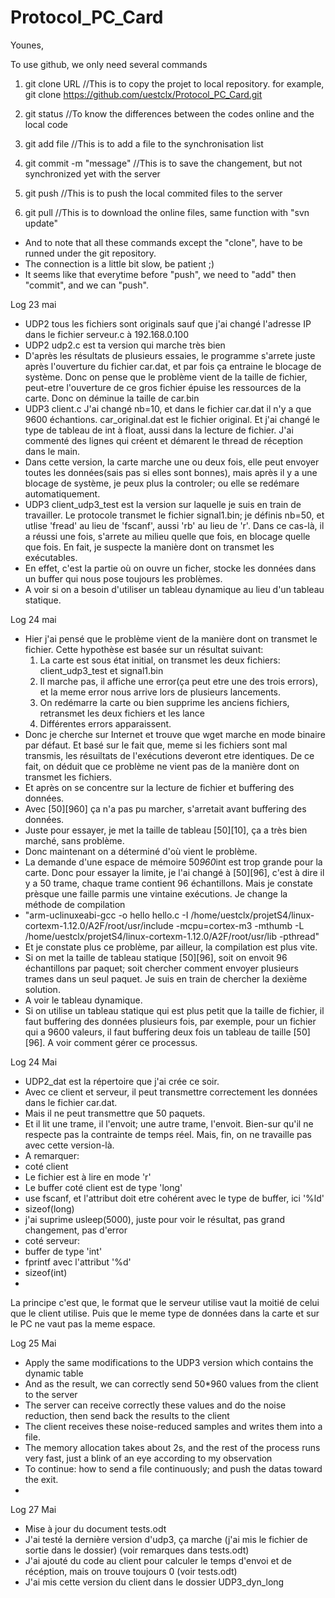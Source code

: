 # Protocol_PC_Card

Younes,

To use github, we only need several commands

1. git clone URL	//This is to copy the projet to local repository. for example, git clone https://github.com/uestclx/Protocol_PC_Card.git

2. git status		//To know the differences between the codes online and the local code

3. git add file     //This is to add a file to the synchronisation list

4. git commit -m "message"		//This is to save the changement, but not synchronized yet with the server

5. git push			//This is to push the local commited files to the server

6. git pull			//This is to download the online files, same function with "svn update"

* And to note that all these commands except the "clone", have to be runned under the git repository.
* The connection is a little bit slow, be patient ;)
* It seems like that everytime before "push", we need to "add" then "commit", and we can "push".

Log 23 mai
* UDP2 tous les fichiers sont originals sauf que j'ai changé l'adresse IP dans le fichier serveur.c à 192.168.0.100
* UDP2 udp2.c est ta version qui marche très bien
* D'après les résultats de plusieurs essaies, le programme s'arrete juste après l'ouverture du fichier car.dat, et par fois ça entraine le blocage de système. Donc on pense que le problème vient de la taille de fichier, peut-etre l'ouverture de ce gros fichier épuise les ressources de la carte. Donc on déminue la taille de car.bin
* UDP3 client.c J'ai changé nb=10, et dans le fichier car.dat il n'y a que 9600 échantions. car_original.dat est le fichier original. Et j'ai changé le type de tableau de int à float, aussi dans la lecture de fichier. J'ai commenté des lignes qui créent et démarent le thread de réception dans le main.
* Dans cette version, la carte marche une ou deux fois, elle peut envoyer toutes les données(sais pas si elles sont bonnes), mais après il y a une blocage de système, je peux plus la controler; ou elle se redémare automatiquement.
* UDP3 client_udp3_test est la version sur laquelle je suis en train de travailler. Le protocole transmet le fichier signal1.bin; je définis nb=50, et utlise 'fread' au lieu de 'fscanf', aussi 'rb' au lieu de 'r'. Dans ce cas-là, il a réussi une fois, s'arrete au milieu quelle que fois, en blocage quelle que fois. En fait, je suspecte la manière dont on transmet les exécutables.
* En effet, c'est la partie où on ouvre un ficher, stocke les données dans un buffer qui nous pose toujours les problèmes.
* A voir si on a besoin d'utiliser un tableau dynamique au lieu d'un tableau statique.


Log 24 mai
* Hier j'ai pensé que le problème vient de la manière dont on transmet le fichier. Cette hypothèse est basée sur un résultat suivant:
  1) La carte est sous état initial, on transmet les deux fichiers: client_udp3_test et signal1.bin
  2) Il marche pas, il affiche une error(ça peut etre une des trois errors), et la meme error nous arrive lors de plusieurs lancements.
  3) On redémarre la carte ou bien supprime les anciens fichiers, retransmet les deux fichiers et les lance
  4) Différentes errors apparaissent.
* Donc je cherche sur Internet et trouve que wget marche en mode binaire par défaut. Et basé sur le fait que, meme si les fichiers sont mal transmis, les résuiltats de l'exécutions deveront etre identiques. De ce fait, on déduit que ce problème ne vient pas de la manière dont on transmet les fichiers.
* Et après on se concentre sur la lecture de fichier et buffering des données.
* Avec [50][960] ça n'a pas pu marcher, s'arretait avant buffering des données.
* Juste pour essayer, je met la taille de tableau [50][10], ça a très bien marché, sans problème.
* Donc maintenant on a déterminé d'où vient le problème.
* La demande d'une espace de mémoire 50*960*int est trop grande pour la carte. Donc pour essayer la limite, je l'ai changé à [50][96], c'est à dire il y a 50 trame, chaque trame contient 96 échantillons. Mais je constate prèsque une faille parmis une vintaine exécutions. Je change la méthode de compilation 
* "arm-uclinuxeabi-gcc -o hello hello.c -I /home/uestclx/projetS4/linux-cortexm-1.12.0/A2F/root/usr/include -mcpu=cortex-m3 -mthumb -L /home/uestclx/projetS4/linux-cortexm-1.12.0/A2F/root/usr/lib -pthread"
* Et je constate plus ce problème, par ailleur, la compilation est plus vite.
* Si on met la taille de tableau statique [50][96], soit on envoit 96 échantillons par paquet; soit chercher comment envoyer plusieurs trames dans un seul paquet. Je suis en train de chercher la dexième solution.
* A voir le tableau dynamique.
* Si on utilise un tableau statique qui est plus petit que la taille de fichier, il faut buffering des données plusieurs fois, par exemple, pour un fichier qui a 9600 valeurs, il faut buffering deux fois un tableau de taille [50][96]. A voir comment gérer ce processus.


Log 24 Mai
* UDP2_dat est la répertoire que j'ai crée ce soir.
* Avec ce client et serveur, il peut transmettre correctement les données dans le fichier car.dat.
* Mais il ne peut transmettre que 50 paquets.
* Et il lit une trame, il l'envoit; une autre trame, l'envoit. Bien-sur qu'il ne respecte pas la contrainte de temps réel. Mais, fin, on ne travaille pas avec cette version-là.
* A remarquer:
* coté client
* Le fichier est à lire en mode 'r'
* Le buffer coté client est de type 'long'
* use fscanf, et l'attribut doit etre cohérent avec le type de buffer, ici '%ld'
* sizeof(long)
* j'ai suprime usleep(5000), juste pour voir le résultat, pas grand changement, pas d'error
* coté serveur:
* buffer de type 'int'
* fprintf avec l'attribut '%d'
* sizeof(int)
* 
La principe c'est que, le format que le serveur utilise vaut la moitié de celui que le client utilise.
Puis que le meme type de données dans la carte et sur le PC ne vaut pas la meme espace.

Log 25 Mai
* Apply the same modifications to the UDP3 version which contains the dynamic table
* And as the result, we can correctly send 50*960 values from the client to the server
* The server can receive correctly these values and do the noise reduction, then send back the results to the client
* The client receives these noise-reduced samples and writes them into a file.
* The memory allocation takes about 2s, and the rest of the process runs very fast, just a blink of an eye according to my observation
* To continue: how to send a file continuously; and push the datas toward the exit.
* 
Log 27 Mai
* Mise à jour du document tests.odt 
* J'ai testé la dernière version d'udp3, ça marche (j'ai mis le fichier de sortie dans le dossier) (voir remarques dans tests.odt)
* J'ai ajouté du code au client pour calculer le temps d'envoi et de récéption, mais on trouve toujours 0 (voir tests.odt)
* J'ai mis cette version du client dans le dossier UDP3_dyn_long
